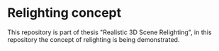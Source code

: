 # Relighting concept
This repository is part of thesis "Realistic 3D Scene Relighting", in this repository the concept of relighting is being demonstrated.
